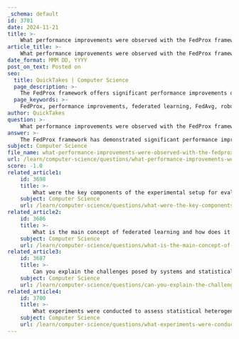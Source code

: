 ```yaml
---
_schema: default
id: 3701
date: 2024-11-21
title: >-
    What performance improvements were observed with the FedProx framework?
article_title: >-
    What performance improvements were observed with the FedProx framework?
date_format: MMM DD, YYYY
post_on_text: Posted on
seo:
  title: QuickTakes | Computer Science
  page_description: >-
    The FedProx framework offers significant performance improvements over FedAvg in federated learning, especially in heterogeneous environments, enhancing convergence stability, accuracy, and providing theoretical guarantees.
  page_keywords: >-
    FedProx, performance improvements, federated learning, FedAvg, robustness, stability, convergence behavior, accuracy, empirical evaluations, heterogeneous environments, theoretical guarantees
author: QuickTakes
question: >-
    What performance improvements were observed with the FedProx framework?
answer: >-
    The FedProx framework has demonstrated significant performance improvements over the traditional FedAvg method, particularly in the context of heterogeneous federated learning environments. Here are the key performance enhancements observed with FedProx:\n\n1. **Robustness and Stability**: FedProx has been shown to improve the robustness and stability of convergence in federated networks. This is particularly important in scenarios where devices may have varying computational capabilities and data distributions.\n\n2. **Convergence Behavior**: The framework allows for variable amounts of local work to be performed across devices, which helps stabilize convergence in the presence of both statistical and systems heterogeneity. This adaptability is crucial for maintaining performance in diverse network conditions.\n\n3. **Accuracy Improvements**: Empirical evaluations indicate that FedProx can achieve an average absolute test accuracy improvement of approximately 22% compared to FedAvg. In highly heterogeneous settings, the improvement in test accuracy can be as high as 18.8% on average.\n\n4. **Theoretical Guarantees**: FedProx provides convergence guarantees that account for both statistical and systems heterogeneity, enhancing the theoretical foundation of federated learning methods.\n\n5. **Empirical Validation**: Extensive empirical evaluations across a suite of synthetic and real-world federated datasets have validated the theoretical analysis, demonstrating that FedProx consistently outperforms FedAvg in terms of convergence stability and accuracy.\n\nIn summary, the FedProx framework not only addresses the challenges posed by heterogeneity in federated learning but also enhances the overall performance and reliability of the learning process across diverse devices and data distributions.
subject: Computer Science
file_name: what-performance-improvements-were-observed-with-the-fedprox-framework.md
url: /learn/computer-science/questions/what-performance-improvements-were-observed-with-the-fedprox-framework
score: -1.0
related_article1:
    id: 3698
    title: >-
        What were the key components of the experimental setup for evaluating FedProx?
    subject: Computer Science
    url: /learn/computer-science/questions/what-were-the-key-components-of-the-experimental-setup-for-evaluating-fedprox
related_article2:
    id: 3686
    title: >-
        What is the main concept of federated learning and how does it differ from traditional machine learning?
    subject: Computer Science
    url: /learn/computer-science/questions/what-is-the-main-concept-of-federated-learning-and-how-does-it-differ-from-traditional-machine-learning
related_article3:
    id: 3687
    title: >-
        Can you explain the challenges posed by systems and statistical heterogeneity in federated learning?
    subject: Computer Science
    url: /learn/computer-science/questions/can-you-explain-the-challenges-posed-by-systems-and-statistical-heterogeneity-in-federated-learning
related_article4:
    id: 3700
    title: >-
        What experiments were conducted to assess statistical heterogeneity in FedProx?
    subject: Computer Science
    url: /learn/computer-science/questions/what-experiments-were-conducted-to-assess-statistical-heterogeneity-in-fedprox
---
```


&nbsp;